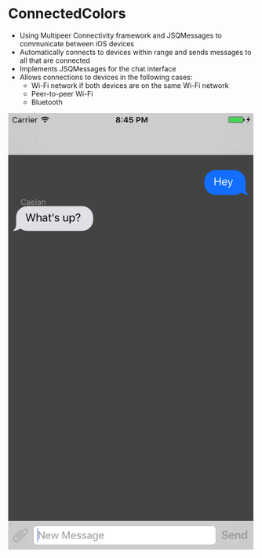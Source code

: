 # ConnectedColors
- Using Multipeer Connectivity framework and JSQMessages to communicate between iOS devices
- Automatically connects to devices within range and sends messages to all that are connected
- Implements JSQMessages for the chat interface
- Allows connections to devices in the following cases:
    - Wi-Fi network if both devices are on the same Wi-Fi network
    - Peer-to-peer Wi-Fi
    - Bluetooth


<img src="https://github.com/caelandailey/ConnectedColors/blob/master/preview.png" width = 500>
